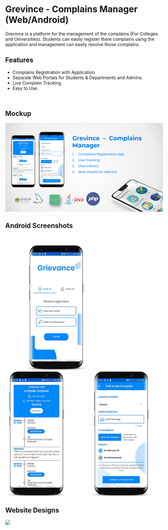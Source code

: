 # Grevince - Complains Manager (Web/Android)

Grevince is a platform for the management of the complains.(For Colleges and Universities). Students can easily register there complains using the application and management can easily resolve those complains.

## Features

- Complains Registration with Application.
- Separate Web Portals for Students & Departments and Admins.
- Live Complain Tracking.
- Easy to Use.
 
 <br>
<h2> Mockup </h2>
<img src=mockup2.PNG > 
<br>
<h2> Android Screenshots</h2>
<br>

&nbsp;&nbsp;&nbsp;&nbsp;&nbsp;&nbsp;&nbsp;&nbsp;&nbsp;&nbsp;&nbsp;&nbsp;&nbsp;&nbsp;&nbsp;&nbsp;<img src=signin.png width="200" height="400"> &nbsp;&nbsp;&nbsp;&nbsp;&nbsp;&nbsp;&nbsp;&nbsp;&nbsp;&nbsp;&nbsp;&nbsp;&nbsp;&nbsp;&nbsp;&nbsp; <img src=dashboard.png width="200" height="400"> &nbsp;&nbsp;&nbsp;&nbsp;&nbsp;&nbsp;&nbsp;&nbsp;&nbsp;&nbsp;&nbsp;&nbsp;&nbsp;&nbsp;&nbsp;&nbsp; <img src=chatbot.png width="200" height="400"> 

<h2> Website Designs </h2>

<img src=diagram.jpg > 
